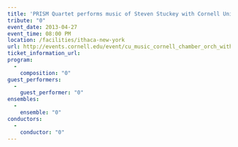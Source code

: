 ```yaml
---
title: 'PRISM Quartet performs music of Steven Stuckey with Cornell University Chamber Orchestra'
tribute: "0"
event_date: 2013-04-27
event_time: 08:00 PM
location: /facilities/ithaca-new-york
url: http://events.cornell.edu/event/cu_music_cornell_chamber_orch_with_prism_sax_qrt
ticket_information_url: 
program: 
  -
    composition: "0"
guest_performers: 
  -
    guest_performer: "0"
ensembles: 
  -
    ensemble: "0"
conductors: 
  -
    conductor: "0"
---
```

